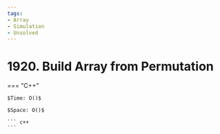```yaml
---
tags:
- Array
- Simulation
- Unsolved
---
```



# 1920. Build Array from Permutation

=== "C++"

    $Time: O()$

    $Space: O()$

    ``` c++
    ```